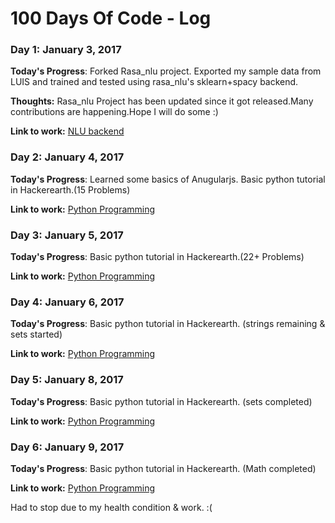 # 100 Days Of Code - Log

### Day 1: January 3, 2017 

**Today's Progress**: Forked Rasa_nlu project. Exported my sample data from LUIS and trained and tested using rasa_nlu's sklearn+spacy backend.

**Thoughts:** Rasa_nlu Project has been updated since it got released.Many contributions are happening.Hope I will do some :)  

**Link to work:** [NLU backend](https://github.com/thayumaanavan/rasa_nlu)

### Day 2: January 4, 2017 

**Today's Progress**: Learned some basics of Anugularjs. Basic python tutorial in Hackerearth.(15 Problems)

**Link to work:** [Python Programming](http://hr.gs/de9)

### Day 3: January 5, 2017 

**Today's Progress**:  Basic python tutorial in Hackerearth.(22+ Problems)

**Link to work:** [Python Programming](http://hr.gs/de9)

### Day 4: January 6, 2017 

**Today's Progress**:  Basic python tutorial in Hackerearth. (strings remaining & sets started)

**Link to work:** [Python Programming](http://hr.gs/de9)

### Day 5: January 8, 2017 

**Today's Progress**:  Basic python tutorial in Hackerearth. (sets completed)

**Link to work:** [Python Programming](http://hr.gs/de9)

### Day 6: January 9, 2017 

**Today's Progress**:  Basic python tutorial in Hackerearth. (Math completed)

**Link to work:** [Python Programming](http://hr.gs/de9)


Had to stop due to my health condition & work. :( 



